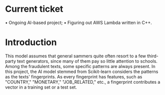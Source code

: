 # Current ticket
• Ongoing AI-based project;
• Figuring out AWS Lambda written in C++.

# Introduction
This model assumes that general sammers quite often resort to a few third-party text generators, since many of them pay so little attention to schools. Among the fraudulent texts, some specific patterns are always present. In this project, the AI model stemmed from Scikit-learn considers the patterns as the texts' fingerprints. As every fingerprint has features, such as "COUNTRY," "MONETARY," "JOB_RELATED," etc., a fingerprint contributes a vector in a training set or a test set.       
